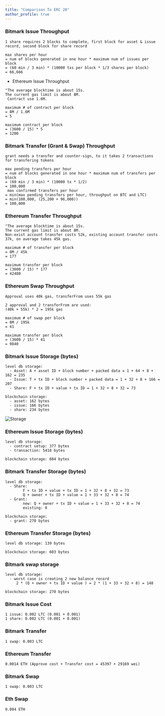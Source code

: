 ```yaml
---
title: "Comparison To ERC 20"
author_profile: true
---
```


### Bitmark Issue Throughput

```
1 share requires 2 blocks to complete, first block for asset & issue record, second block for share record

max shares per hour
= num of blocks generated in one hour * maximum num of issues per block
= (60 min / 3 min) * (10000 txs per block * 1/3 shares per block)
= 66,666
```

* Ethereum Issue Throughput

```
"The average blocktime is about 15s.
The current gas limit is about 8M.
 Contract use 1.6M.

maximum # of contract per block
= 8M / 1.6M
= 5

maximum contract per block
= (3600 / 15) * 5
= 1200
```

### Bitmark Transfer (Grant & Swap) Throughput

```
grant needs a transfer and counter-sign, to it takes 2 transactions for transfering tokens

max pending transfers per hour
= num of blocks generated in one hour * maximum num of transfers per block
= (60 min / 3 min) * (10000 tx * 1/2)
= 100,000
 max confirmed transfers per hour
= min(max pending transfers per hour, throughput on BTC and LTC)
= min(100,000, (25,200 + 96,000))
= 100,000
```

### Ethereum Transfer Throughput

```
"The average blocktime is about 15s.
The current gas limit is about 8M.
Non-exist account transfer costs 52k, existing account transfer costs 37k, on average takes 45k gas.

maximum # of transfer per block
= 8M / 45k
= 177

maximum transfer per block
= (3600 / 15) * 177
= 42480
```

### Ethereum Swap Throughput

```
Approval uses 40k gas, transferFrom uses 55k gas

2 approval and 2 transferFrom are used:
(40k + 55k) * 2 = 195k gas

maximum # of swap per block
= 8M / 195k
= 41

maximum transfer per block
= (3600 / 15) * 41
= 9840
```

### Bitmark Issue Storage (bytes)

```
level db storage:
  - Asset: A + asset ID + block number + packed data = 1 + 64 + 8 + 162 = 235
  - Issue: T + tx ID + block number + packed data = 1 + 32 + 8 + 166 = 207
  - Share: F + tx ID + value + tx ID = 1 + 32 + 8 + 32 = 73

blockchain storage: 
  - asset: 162 bytes
  - issue: 166 bytes
  - share: 234 bytes
```

![Storage](Storage.png)

### Ethereum Issue Storage (bytes)

```
level db storage:
  - contract setup: 377 bytes
  - transaction: 5418 bytes

blockchain storage: 604 bytes
```

### Bitmark Transfer Storage (bytes)

```
level db storage:
  - Share: 
        F + tx ID + value + tx ID = 1 + 32 + 8 + 32 = 73
        Q + owner + tx ID + value = 1 + 33 + 32 + 8 = 74
  - Grant:
        new: Q + owner + tx ID + value = 1 + 33 + 32 + 8 = 74
        existing: 0

blockchain storage:
  - grant: 270 bytes
```

### Ethereum Transfer Storage (bytes)

```
level db storage: 139 bytes

blockchain storage: 603 bytes
```

### Bitmark swap storage

```
level db storage:
  - worst case is creating 2 new balance record
     2 * (Q + owner + tx ID + value ) = 2 * (1 + 33 + 32 + 8) = 148

blockchain storage: 270 bytes
```
### Bitmark Issue Cost

```
1 issue: 0.002 LTC (0.001 + 0.001)
1 share: 0.002 LTC (0.001 + 0.001)
```

### Bitmark Transfer

```
1 swap: 0.003 LTC
```

### Ethereum Transfer

```
0.0014 ETH (Approve cost + Transfer cost = 45397 + 29169 wei)
```

### Bitmark Swap

```
1 swap: 0.003 LTC
```

### Eth Swap

```
0.004 ETH
```